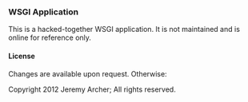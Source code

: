 ### WSGI Application

This is a hacked-together WSGI application. It is not maintained and is online for reference only.

#### License

Changes are available upon request. Otherwise:

Copyright 2012 Jeremy Archer; All rights reserved.